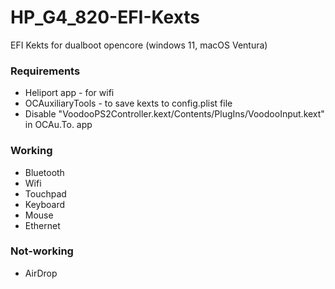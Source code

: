 # HP_G4_820-EFI-Kexts
EFI Kekts for dualboot opencore (windows 11, macOS Ventura)

### Requirements
- Heliport app - for wifi
- OCAuxiliaryTools - to save kexts to config.plist file
- Disable "VoodooPS2Controller.kext/Contents/PlugIns/VoodooInput.kext" in OCAu.To. app

### Working
- Bluetooth
- Wifi
- Touchpad
- Keyboard
- Mouse
- Ethernet

### Not-working
- AirDrop

